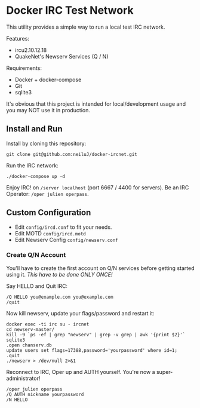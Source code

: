 # Docker IRC Test Network

This utility provides a simple way to run a local test IRC network.

Features:
* ircu2.10.12.18
* QuakeNet's Newserv Services (Q / N)

Requirements:
* Docker + docker-compose
* Git
* sqlite3

It's obvious that this project is intended for local/development usage and you may NOT use it in production.

## Install and Run

Install by cloning this repository:
```
git clone git@github.com:neiluJ/docker-ircnet.git
```

Run the IRC network:
```
./docker-compose up -d
```

Enjoy IRC! on ```/server localhost``` (port 6667 / 4400 for servers).
Be an IRC Operator: ```/oper julien operpass```.

## Custom Configuration

* Edit ```config/ircd.conf``` to fit your needs.
* Edit MOTD ```config/ircd.motd```
* Edit Newserv Config ```config/newserv.conf```

### Create Q/N Account

You'll have to create the first account on Q/N services before getting started using it.
*This have to be done ONLY ONCE!*

Say HELLO and Quit IRC:
```
/Q HELLO you@example.com you@example.com
/quit
```

Now kill newserv, update your flags/password and restart it:
```
docker exec -ti irc su - ircnet
cd newserv-master/
kill -9 `ps -ef | grep "newserv" | grep -v grep | awk '{print $2}'`
sqlite3
.open chanserv.db
update users set flags=17388,password='yourpassword' where id=1;
.quit
./newserv > /dev/null 2>&1
```

Reconnect to IRC, Oper up and AUTH yourself. You're now a super-administrator!
```
/oper julien operpass
/Q AUTH nickname yourpassword
/N HELLO
```
